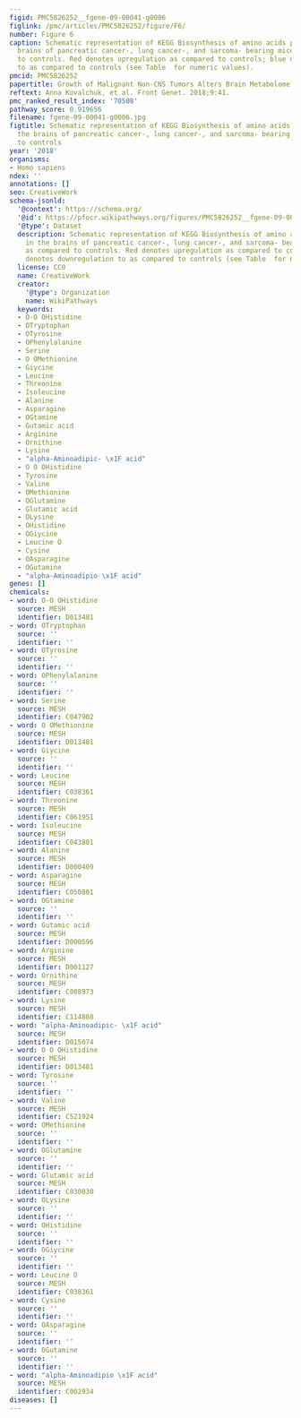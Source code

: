 ```yaml
---
figid: PMC5826252__fgene-09-00041-g0006
figlink: /pmc/articles/PMC5826252/figure/F6/
number: Figure 6
caption: Schematic representation of KEGG Biosynthesis of amino acids pathway in the
  brains of pancreatic cancer-, lung cancer-, and sarcoma- bearing mice, as compared
  to controls. Red denotes upregulation as compared to controls; blue denotes downregulation
  to as compared to controls (see Table  for numeric values).
pmcid: PMC5826252
papertitle: Growth of Malignant Non-CNS Tumors Alters Brain Metabolome.
reftext: Anna Kovalchuk, et al. Front Genet. 2018;9:41.
pmc_ranked_result_index: '70508'
pathway_score: 0.919656
filename: fgene-09-00041-g0006.jpg
figtitle: Schematic representation of KEGG Biosynthesis of amino acids pathway in
  the brains of pancreatic cancer-, lung cancer-, and sarcoma- bearing mice, as compared
  to controls
year: '2018'
organisms:
- Homo sapiens
ndex: ''
annotations: []
seo: CreativeWork
schema-jsonld:
  '@context': https://schema.org/
  '@id': https://pfocr.wikipathways.org/figures/PMC5826252__fgene-09-00041-g0006.html
  '@type': Dataset
  description: Schematic representation of KEGG Biosynthesis of amino acids pathway
    in the brains of pancreatic cancer-, lung cancer-, and sarcoma- bearing mice,
    as compared to controls. Red denotes upregulation as compared to controls; blue
    denotes downregulation to as compared to controls (see Table  for numeric values).
  license: CC0
  name: CreativeWork
  creator:
    '@type': Organization
    name: WikiPathways
  keywords:
  - O-O OHistidine
  - OTryptophan
  - OTyrosine
  - OPhenylalanine
  - Serine
  - O OMethionine
  - Giycine
  - Leucine
  - Threonine
  - Isoleucine
  - Alanine
  - Asparagine
  - OGtamine
  - Gutamic acid
  - Arginine
  - Ornithine
  - Lysine
  - "alpha-Aminoadipic- \x1F acid"
  - O O OHistidine
  - Tyrosine
  - Valine
  - OMethionine
  - OGlutamine
  - Glutamic acid
  - OLysine
  - OHistidine
  - OGiycine
  - Leucine O
  - Cysine
  - OAsparagine
  - OGutamine
  - "alpha-Aminoadipio \x1F acid"
genes: []
chemicals:
- word: O-O OHistidine
  source: MESH
  identifier: D013481
- word: OTryptophan
  source: ''
  identifier: ''
- word: OTyrosine
  source: ''
  identifier: ''
- word: OPhenylalanine
  source: ''
  identifier: ''
- word: Serine
  source: MESH
  identifier: C047902
- word: O OMethionine
  source: MESH
  identifier: D013481
- word: Giycine
  source: ''
  identifier: ''
- word: Leucine
  source: MESH
  identifier: C038361
- word: Threonine
  source: MESH
  identifier: C061951
- word: Isoleucine
  source: MESH
  identifier: C043801
- word: Alanine
  source: MESH
  identifier: D000409
- word: Asparagine
  source: MESH
  identifier: C050801
- word: OGtamine
  source: ''
  identifier: ''
- word: Gutamic acid
  source: MESH
  identifier: D000596
- word: Arginine
  source: MESH
  identifier: D001127
- word: Ornithine
  source: MESH
  identifier: C008973
- word: Lysine
  source: MESH
  identifier: C114808
- word: "alpha-Aminoadipic- \x1F acid"
  source: MESH
  identifier: D015074
- word: O O OHistidine
  source: MESH
  identifier: D013481
- word: Tyrosine
  source: ''
  identifier: ''
- word: Valine
  source: MESH
  identifier: C521924
- word: OMethionine
  source: ''
  identifier: ''
- word: OGlutamine
  source: ''
  identifier: ''
- word: Glutamic acid
  source: MESH
  identifier: C030030
- word: OLysine
  source: ''
  identifier: ''
- word: OHistidine
  source: ''
  identifier: ''
- word: OGiycine
  source: ''
  identifier: ''
- word: Leucine O
  source: MESH
  identifier: C038361
- word: Cysine
  source: ''
  identifier: ''
- word: OAsparagine
  source: ''
  identifier: ''
- word: OGutamine
  source: ''
  identifier: ''
- word: "alpha-Aminoadipio \x1F acid"
  source: MESH
  identifier: C002934
diseases: []
---
```

